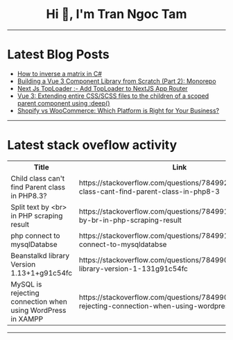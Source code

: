 <h1 align="center">Hi 👋, I'm Tran Ngoc Tam</h1>

---

# Latest Blog Posts 
<!-- BLOG-POST-LIST:START -->
- [How to inverse a matrix in C#](https://dev.to/rk042/how-to-inverse-a-matrix-in-c-12jg)
- [Building a Vue 3 Component Library from Scratch &lpar;Part 2&rpar;: Monorepo](https://dev.to/markliu2013/building-a-vue-3-component-library-from-scratch-part-2-monorepo-4oo8)
- [Next Js TopLoader :- Add TopLoader to NextJS App Router](https://dev.to/sh20raj/next-js-toploader-add-toploader-to-nextjs-app-router-1m8g)
- [Vue 3: Extending entire CSS/SCSS files to the children of a scoped parent component using :deep&lpar;&rpar;](https://dev.to/jeky1950/vue-3-extending-entire-cssscss-files-to-the-children-of-a-scoped-parent-component-using-deep-3dgo)
- [Shopify vs WooCommerce: Which Platform is Right for Your Business?](https://dev.to/myra-technolabs/shopify-vs-woocommerce-which-platform-is-right-for-your-business-2g2d)
<!-- BLOG-POST-LIST:END -->

---

# Latest stack oveflow activity
<table>
  <tr><th>Title</th><th>Link</th></tr>
  <!-- STACKOVERFLOW:START --><tr><td>Child class can&#39;t find Parent class in PHP8.3?</td><td>https://stackoverflow.com/questions/78499244/child-class-cant-find-parent-class-in-php8-3</td></tr><tr><td>Split text by &lt;br&gt; in PHP scraping result</td><td>https://stackoverflow.com/questions/78499191/split-text-by-br-in-php-scraping-result</td></tr><tr><td>php connect to mysqlDatabse</td><td>https://stackoverflow.com/questions/78499136/php-connect-to-mysqldatabse</td></tr><tr><td>Beanstalkd library Version 1.13+1+g91c54fc</td><td>https://stackoverflow.com/questions/78499055/beanstalkd-library-version-1-131g91c54fc</td></tr><tr><td>MySQL is rejecting connection when using WordPress in XAMPP</td><td>https://stackoverflow.com/questions/78499035/mysql-is-rejecting-connection-when-using-wordpress-in-xampp</td></tr><!-- STACKOVERFLOW:END -->
</table>

---


